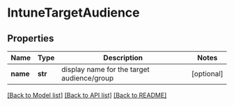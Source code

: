 # IntuneTargetAudience

## Properties
Name | Type | Description | Notes
------------ | ------------- | ------------- | -------------
**name** | **str** | display name for the target audience/group | [optional] 

[[Back to Model list]](../README.md#documentation-for-models) [[Back to API list]](../README.md#documentation-for-api-endpoints) [[Back to README]](../README.md)

